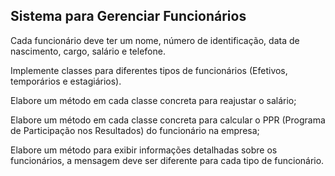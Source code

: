 <h2>Sistema para Gerenciar Funcionários</h2>
 
Cada funcionário deve ter um nome, número de identificação, data de nascimento, cargo, salário e telefone.

Implemente classes para diferentes tipos de funcionários (Efetivos, temporários e estagiários).

Elabore um método em cada classe concreta para reajustar o salário;

Elabore um método em cada classe concreta para calcular o PPR (Programa de Participação nos Resultados) do funcionário na empresa;

Elabore um método para exibir informações detalhadas sobre os funcionários, a mensagem deve ser diferente para cada tipo de funcionário.
